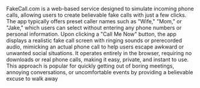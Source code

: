 FakeCall.com is a web-based service designed to simulate incoming phone calls, allowing users to create believable fake calls with just a few clicks. The app typically offers preset caller names such as "Wife," "Mom," or "Jake," which users can select without entering any phone numbers or personal information. Upon clicking a "Call Me Now" button, the app displays a realistic fake call screen with ringing sounds or prerecorded audio, mimicking an actual phone call to help users escape awkward or unwanted social situations. It operates entirely in the browser, requiring no downloads or real phone calls, making it easy, private, and instant to use. This approach is popular for quickly getting out of boring meetings, annoying conversations, or uncomfortable events by providing a believable excuse to walk away
